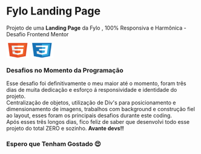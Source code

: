 # Fylo Landing Page
Projeto de uma <strong>Landing Page</strong> da Fylo , 100% Responsiva e Harmônica - Desafio Frontend Mentor

<div>
    <img align='center' height='40' width='60' title='HTML5' alt='html5' src='https://github.com/devicons/devicon/blob/master/icons/html5/html5-original.svg' />
    <img align='center' height='40' width='60' title='CSS3' alt='css3' src='https://github.com/devicons/devicon/blob/master/icons/css3/css3-original.svg' />
</div>

### Desafios no Momento da Programação
Esse desafio foi definitivamente o meu maior até o momento, foram três dias de muita dedicação e esforço á responsividade e identidade do projeto. <br>
Centralização de objetos, utilização de Div's para posicionamento e dimensionamento de imagens, trabalhos com background e construção fiel ao layout, esses foram os principais desafios durante este coding. <br>
Após esses três longos dias, fico feliz de saber que desenvolvi todo esse projeto do total ZERO e sozinho. <strong>Avante devs!!</strong>

### Espero que Tenham Gostado 😍

